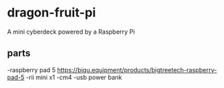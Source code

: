 # dragon-fruit-pi
A mini cyberdeck powered by a Raspberry Pi 
## parts
-raspberry pad 5 https://biqu.equipment/products/bigtreetech-raspberry-pad-5
-rii mini x1
-cm4
-usb power bank
